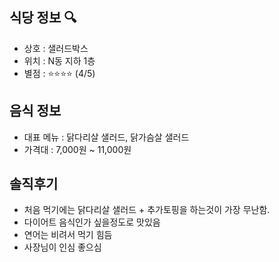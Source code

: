 ## 식당 정보 :mag:
- 상호 : 샐러드박스
- 위치 : N동 지하 1층
- 별점 : :star::star::star::star: (4/5)

## 음식 정보

- 대표 메뉴 : 닭다리살 샐러드, 닭가슴살 샐러드 
- 가격대 : 7,000원 ~ 11,000원 

## 솔직후기
- 처음 먹기에는 닭다리살 샐러드 + 추가토핑을 하는것이 가장 무난함. 
- 다이어트 음식인가 싶을정도로 맛있음 
- 연어는 비려서 먹기 힘듬 
- 사장님이 인심 좋으심 

